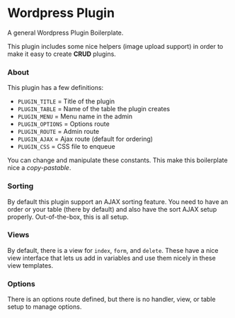 Wordpress Plugin
================

A general Wordpress Plugin Boilerplate.

This plugin includes some nice helpers (image upload support) in order to make it easy to create **CRUD** plugins.

### About

This plugin has a few definitions:

* `PLUGIN_TITLE` = Title of the plugin
* `PLUGIN_TABLE` = Name of the table the plugin creates
* `PLUGIN_MENU` = Menu name in the admin
* `PLUGIN_OPTIONS` = Options route
* `PLUGIN_ROUTE` = Admin route
* `PLUGIN_AJAX` = Ajax route (default for ordering)
* `PLUGIN_CSS` = CSS file to enqueue

You can change and manipulate these constants. This make this boilerplate nice a *copy-pastable*.

### Sorting

By default this plugin support an AJAX sorting feature. You need to have an order or your table (there by default) and also have the sort AJAX setup properly. Out-of-the-box, this is all setup.

### Views

By default, there is a view for `index`, `form`, and `delete`. These have a nice view interface that lets us add in variables and use them nicely in these view templates.

### Options

There is an options route defined, but there is no handler, view, or table setup to manage options.
